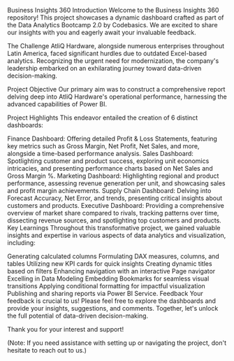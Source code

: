 Business Insights 360
Introduction
Welcome to the Business Insights 360 repository! This project showcases a dynamic dashboard crafted as part of the Data Analytics Bootcamp 2.0 by Codebasics. We are excited to share our insights with you and eagerly await your invaluable feedback.

The Challenge
AtliQ Hardware, alongside numerous enterprises throughout Latin America, faced significant hurdles due to outdated Excel-based analytics. Recognizing the urgent need for modernization, the company's leadership embarked on an exhilarating journey toward data-driven decision-making.

Project Objective
Our primary aim was to construct a comprehensive report delving deep into AtliQ Hardware's operational performance, harnessing the advanced capabilities of Power BI.

Project Highlights
This endeavor entailed the creation of 6 distinct dashboards:

Finance Dashboard: Offering detailed Profit & Loss Statements, featuring key metrics such as Gross Margin, Net Profit, Net Sales, and more, alongside a time-based performance analysis.
Sales Dashboard: Spotlighting customer and product success, exploring unit economics intricacies, and presenting performance charts based on Net Sales and Gross Margin %.
Marketing Dashboard: Highlighting regional and product performance, assessing revenue generation per unit, and showcasing sales and profit margin achievements.
Supply Chain Dashboard: Delving into Forecast Accuracy, Net Error, and trends, presenting critical insights about customers and products.
Executive Dashboard: Providing a comprehensive overview of market share compared to rivals, tracking patterns over time, dissecting revenue sources, and spotlighting top customers and products.
Key Learnings
Throughout this transformative project, we gained valuable insights and expertise in various aspects of data analytics and visualization, including:

Generating calculated columns
Formulating DAX measures, columns, and tables
Utilizing new KPI cards for quick insights
Creating dynamic titles based on filters
Enhancing navigation with an interactive Page navigator
Excelling in Data Modeling
Embedding Bookmarks for seamless visual transitions
Applying conditional formatting for impactful visualization
Publishing and sharing reports via Power BI Service.
Feedback
Your feedback is crucial to us! Please feel free to explore the dashboards and provide your insights, suggestions, and comments. Together, let's unlock the full potential of data-driven decision-making.

Thank you for your interest and support!

(Note: If you need assistance with setting up or navigating the project, don't hesitate to reach out to us.)
